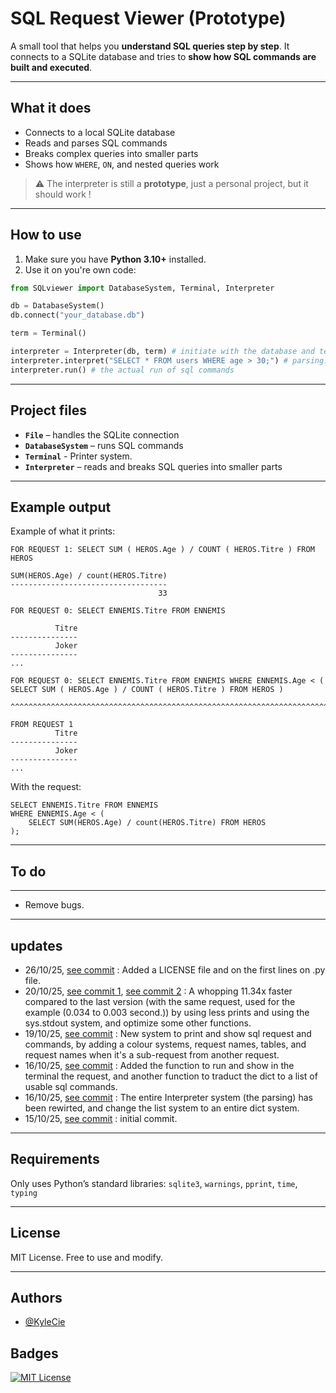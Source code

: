 # SQL Request Viewer (Prototype)

A small tool that helps you **understand SQL queries step by step**.
It connects to a SQLite database and tries to **show how SQL commands are built and executed**.

---

## What it does

- Connects to a local SQLite database
- Reads and parses SQL commands
- Breaks complex queries into smaller parts
- Shows how `WHERE`, `ON`, and nested queries work

> ⚠️ The interpreter is still a **prototype**, just a personal project, but it should work !

---

## How to use

1. Make sure you have **Python 3.10+** installed.
2. Use it on you're own code:

```python
from SQLviewer import DatabaseSystem, Terminal, Interpreter

db = DatabaseSystem()
db.connect("your_database.db")

term = Terminal()

interpreter = Interpreter(db, term) # initiate with the database and terminal.
interpreter.interpret("SELECT * FROM users WHERE age > 30;") # parsing.
interpreter.run() # the actual run of sql commands
```

---

## Project files

- **`File`** – handles the SQLite connection
- **`DatabaseSystem`** – runs SQL commands
- **`Terminal`** - Printer system.
- **`Interpreter`** – reads and breaks SQL queries into smaller parts

---

## Example output

Example of what it prints:

```
FOR REQUEST 1: SELECT SUM ( HEROS.Age ) / COUNT ( HEROS.Titre ) FROM HEROS

SUM(HEROS.Age) / count(HEROS.Titre)
-----------------------------------
                                 33

FOR REQUEST 0: SELECT ENNEMIS.Titre FROM ENNEMIS

          Titre
---------------
          Joker
---------------
...

FOR REQUEST 0: SELECT ENNEMIS.Titre FROM ENNEMIS WHERE ENNEMIS.Age < ( SELECT SUM ( HEROS.Age ) / COUNT ( HEROS.Titre ) FROM HEROS )
                                                ^^^^^^^^^^^^^^^^^^^^^^^^^^^^^^^^^^^^^^^^^^^^^^^^^^^^^^^^^^^^^^^^^^^^^^^^^^^^^^^^^^^^
                                                                                             FROM REQUEST 1
          Titre
---------------
          Joker
---------------
...

```

With the request:

```
SELECT ENNEMIS.Titre FROM ENNEMIS
WHERE ENNEMIS.Age < (
    SELECT SUM(HEROS.Age) / count(HEROS.Titre) FROM HEROS
);
```

---

## To do

---

- Remove bugs.

---

## updates

- 26/10/25, [see commit](https://github.com/KyleCie/SQLITE-viewer/commit/3f663b3da301f2d55e92e0c57bdab195c0ddf740) :
  Added a LICENSE file and on the first lines on .py file.
- 20/10/25, [see commit 1](https://github.com/KyleCie/SQLITE-viewer/commit/e9ce47744e104b13d9a54c4b6adc23d4d4664ece), [see commit 2](https://github.com/KyleCie/SQLITE-viewer/commit/2b504d93c1646bd7831b48ad55e0046f55b3bde2) :
  A whopping 11.34x faster compared to the last version (with the same request, used for the example (0.034 to 0.003 second.)) by using less prints and using the sys.stdout system, and optimize some other functions.
- 19/10/25, [see commit](https://github.com/KyleCie/SQLITE-viewer/commit/4a4f1379706a41751d082fc2ca353469116d2e68) :
  New system to print and show sql request and commands, by adding a colour systems, request names, tables, and request names when it's a sub-request from another request.
- 16/10/25, [see commit](https://github.com/KyleCie/SQLITE-viewer/commit/f0bc0aaf75793113a5ee1952db7355bffb57f6f4) :
  Added the function to run and show in the terminal the request, and another function to traduct the dict to a list of usable sql commands.
- 16/10/25, [see commit](https://github.com/KyleCie/SQLITE-viewer/commit/ff70c2ed625ad0e7124bcfcc473b553f1eedc89b) :
  The entire Interpreter system (the parsing) has been rewirted, and change the list system to an entire dict system.
- 15/10/25, [see commit](https://github.com/KyleCie/SQLITE-viewer/commit/3dfe477d4d256c47d2bbe3ac2edc48fff9f0d87e) :
  initial commit.

---

## Requirements

Only uses Python’s standard libraries:
`sqlite3`, `warnings`, `pprint`, `time`, `typing`

---

## License

MIT License. Free to use and modify.

---

## Authors

- [@KyleCie](https://www.github.com/KyleCie)

## Badges

[![MIT License](https://img.shields.io/badge/License-MIT-green.svg)](https://choosealicense.com/licenses/mit/)
